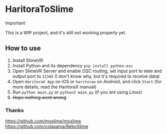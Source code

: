 # HaritoraToSlime

> [!IMPORTANT]  
> This is a WIP project, and it's still not working properly yet.

## How to use
1. Install SlimeVR
2. Install Python and its dependency `pip install python-osc`
3. Open SlimeVR Server and enable OSC routing, set input port to `9000` and output port to `12345` (I don't know why, but it's required to receive data)
4. Open `HaritoraX App` on iOS or `haritorax` on Android, and click `Start` (for more details, read the HaritoraX manual)
5. Run `python main.py` or `python3 main.py` (if you are using Linux)
6. ~~Hope nothing went wrong~~


### Thanks
https://github.com/moslime/moslime  
https://github.com/colasama/ReboSlime  